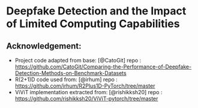 


# Deepfake Detection and the Impact of Limited Computing Capabilities

## Acknowledgement:
* Project code adapted from base: [@CatoGit] repo : https://github.com/CatoGit/Comparing-the-Performance-of-Deepfake-Detection-Methods-on-Benchmark-Datasets
* R(2+1)D code used from: [@irhum] repo : https://github.com/irhum/R2Plus1D-PyTorch/tree/master
* ViViT implementation extracted from: [@rishikksh20] repo : https://github.com/rishikksh20/ViViT-pytorch/tree/master



